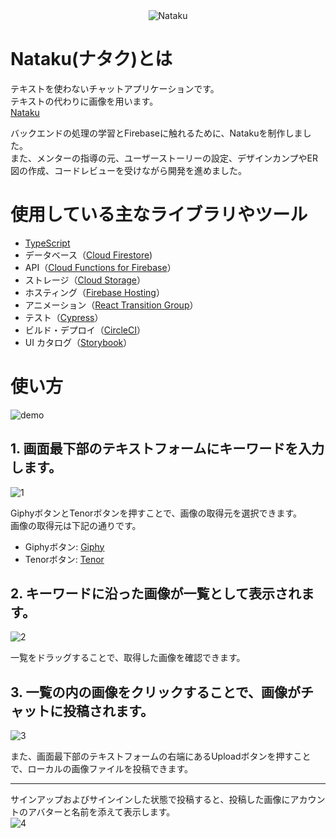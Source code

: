 <div align="center">
<img src="https://user-images.githubusercontent.com/48976713/86219488-3f186d80-bbbd-11ea-8830-04b9c838d19a.png" alt="Nataku" title="Nataku">
</div>

# Nataku(ナタク)とは
テキストを使わないチャットアプリケーションです。  
テキストの代わりに画像を用います。  
[Nataku](https://nataku.cloud)

バックエンドの処理の学習とFirebaseに触れるために、Natakuを制作しました。  
また、メンターの指導の元、ユーザーストーリーの設定、デザインカンプやER図の作成、コードレビューを受けながら開発を進めました。

# 使用している主なライブラリやツール
- [TypeScript](https://www.typescriptlang.org/)
- データベース（[Cloud Firestore](https://firebase.google.com/docs/firestore?hl=ja))
- API（[Cloud Functions for Firebase](https://firebase.google.com/docs/functions?hl=ja)）
- ストレージ（[Cloud Storage](https://firebase.google.com/docs/storage?hl=ja)）
- ホスティング（[Firebase Hosting](https://firebase.google.com/docs/hosting?hl=ja)）
- アニメーション（[React Transition Group](https://reactcommunity.org/react-transition-group/)）
- テスト（[Cypress](https://www.cypress.io)）
- ビルド・デプロイ（[CircleCI](https://circleci.com)）
- UI カタログ（[Storybook](https://storybook.js.org)）

# 使い方
![demo](https://user-images.githubusercontent.com/48976713/86241223-80b91080-bbdd-11ea-8215-92efa02107ee.gif)

## 1. 画面最下部のテキストフォームにキーワードを入力します。
![1](https://user-images.githubusercontent.com/48976713/86224692-2cedfd80-bbc4-11ea-966b-43e588ca40ab.jpg)

GiphyボタンとTenorボタンを押すことで、画像の取得元を選択できます。  
画像の取得元は下記の通りです。
- Giphyボタン: [Giphy](https://giphy.com/)
- Tenorボタン: [Tenor](https://tenor.com/)

## 2. キーワードに沿った画像が一覧として表示されます。
![2](https://user-images.githubusercontent.com/48976713/86224691-2bbcd080-bbc4-11ea-971f-5f9795c5b8a5.jpg)

一覧をドラッグすることで、取得した画像を確認できます。

## 3. 一覧の内の画像をクリックすることで、画像がチャットに投稿されます。
![3](https://user-images.githubusercontent.com/48976713/86224687-2a8ba380-bbc4-11ea-9050-e5317a025343.jpg)

また、画面最下部のテキストフォームの右端にあるUploadボタンを押すことで、ローカルの画像ファイルを投稿できます。

---

サインアップおよびサインインした状態で投稿すると、投稿した画像にアカウントのアバターと名前を添えて表示します。  
![4](https://user-images.githubusercontent.com/48976713/86226157-34aea180-bbc6-11ea-9410-7940c4416816.jpg)
